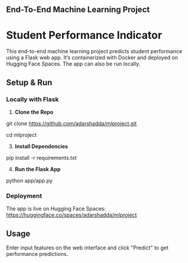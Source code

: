 ## End-To-End Machine Learning Project
# Student Performance Indicator
This end-to-end machine learning project predicts student performance using a Flask web app. It’s containerized with Docker and deployed on Hugging Face Spaces. The app can also be run locally.

## Setup & Run
### Locally with Flask

1. **Clone the Repo**
   
git clone https://github.com/adarshadda/mlproject.git

cd mlproject

3. **Install Dependencies**
   
pip install -r requirements.txt

4. **Run the Flask App**
   
python app/app.py

### Deployment
The app is live on Hugging Face Spaces: https://huggingface.co/spaces/adarshadda/mlproject

## Usage
Enter input features on the web interface and click "Predict" to get performance predictions.




